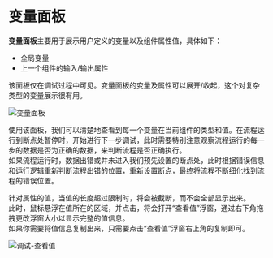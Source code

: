 # 变量面板

**变量面板**主要用于展示用户定义的变量以及组件属性值，具体如下：

- 全局变量
- 上一个组件的输入/输出属性

该面板仅在调试过程中可见。变量面板的变量及属性可以展开/收起，这个对复杂类型的变量展示很有用。

![变量面板](https://docimages.blob.core.chinacloudapi.cn/images/Studio/Debugging/variablePanel.PNG)

使用该面板，我们可以清楚地查看到每一个变量在当前组件的类型和值。在流程运行到断点处暂停时，开始进行下一步调试，此时需要特别注意观察流程运行的每一步的数据是否为正确的数据，来判断流程是否正确执行。</br>
如果流程运行时，数据出错或并未进入我们预先设置的断点处，此时根据错误信息和运行逻辑重新判断流程出错的位置，重新设置断点，最终将流程不断细化找到流程的错误位置。

针对属性的值，当值的长度超过限制时，将会被截断，而不会全部显示出来。</br>
此时，鼠标悬浮在值所在的区域，并点击，将会打开“查看值”浮窗，通过右下角拖拽更改浮窗大小以显示完整的值信息。</br>
如果你需要将值信息复制出来，只需要点击“查看值”浮窗右上角的复制即可。

![调试-查看值](https://docimages.blob.core.chinacloudapi.cn/images/Studio/Debugging/debugging-view.PNG)